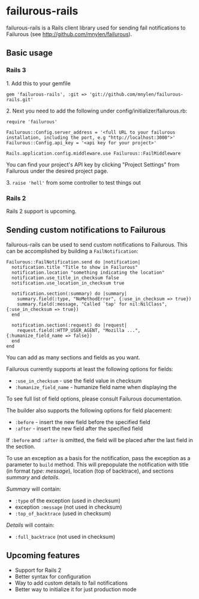 # failurous-rails

failurous-rails is a Rails client library used for sending fail notifications to
Failurous (see http://github.com/mnylen/failurous).

## Basic usage

### Rails 3

1\. Add this to your gemfile

    gem 'failurous-rails', :git => 'git://github.com/mnylen/failurous-rails.git'

2\. Next you need to add the following under config/initializer/failurous.rb:
    
    require 'failurous'

    Failurous::Config.server_address = '<full URL to your failurous installation, including the port, e.g "http://localhost:3000">'
    Failurous::Config.api_key = '<api key for your project>'

    Rails.application.config.middleware.use Failurous::FailMiddleware
    
You can find your project's API key by clicking "Project Settings" from Failurous under the desired project page.

3\. `raise 'hell'` from some controller to test things out

### Rails 2

Rails 2 support is upcoming.


## Sending custom notifications to Failurous

failurous-rails can be used to send custom notifications to Failurous. This can be accomplished
by building a `FailNotification`:

    Failurous::FailNotification.send do |notification|
      notification.title "Title to show in Failurous"
      notification.location "something indicating the location"
      notification.use_title_in_checksum false
      notification.use_location_in_checksum true
  
      notification.section(:summary) do |summary|
        summary.field(:type, "NoMethodError", {:use_in_checksum => true})
        summary.field(:message, "Called `tap' for nil:NilClass", {:use_in_checksum => true})
      end

      notification.section(:request) do |request|
        request.field(:HTTP_USER_AGENT, "Mozilla ...", {:humanize_field_name => false})
      end
    end
    

You can add as many sections and fields as you want.

Failurous currently supports at least the following options for fields:

* `:use_in_checksum` - use the field value in checksum
* `:humanize_field_name` - humanize field name when displaying the

To see full list of field options, please consult Failurous documentation.

The builder also supports the following options for field placement:

* `:before` - insert the new field before the specified field
* `:after` - insert the new field after the specified field

If `:before` and `:after` is omitted, the field will be placed after the last field in the section.

To use an exception as a basis for the notification, pass the exception as a parameter to
`build` method. This will prepopulate the notification with title (in format _type: message_),
location (top of backtrace), and sections _summary_ and _details_.

*Summary* will contain:

* `:type` of the exception (used in checksum)
* exception `:message` (not used in checksum)
* `:top_of_backtrace` (used in checksum)

*Details* will contain:

* `:full_backtrace` (not used in checksum)

    
## Upcoming features

* Support for Rails 2
* Better syntax for configuration
* Way to add custom details to fail notifications
* Better way to initialize it for just production mode
